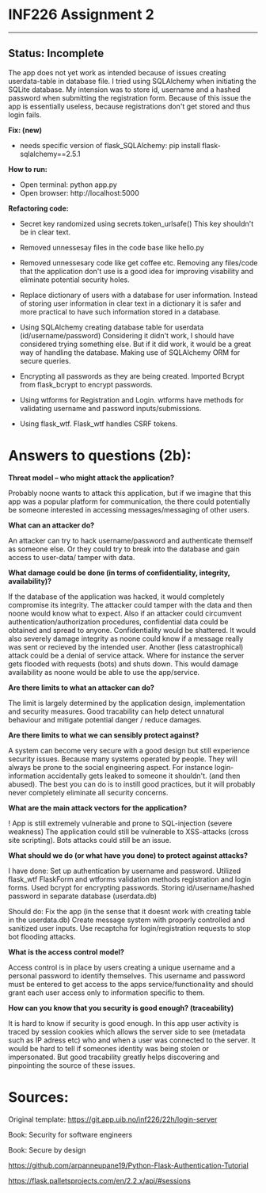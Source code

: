# INF226 Assignment 2 
---------------------
Status: Incomplete
---------------------
The app does not yet work as intended because of issues creating userdata-table in database file.
I tried using SQLAlchemy when initiating the SQLite database. 
My intension was to store id, username and a hashed password when submitting the registration form.
Because of this issue the app is essentially useless, because registrations don't get stored and thus login fails.

**Fix: (new)** 
- needs specific version of flask_SQLAlchemy:
      pip install flask-sqlalchemy==2.5.1

**How to run:**
- Open terminal: python app.py
- Open browser: http://localhost:5000 

**Refactoring code:**

- Secret key randomized using secrets.token_urlsafe()
    This key shouldn't be in clear text.

- Removed unnessesay files in the code base like hello.py
- Removed unnessesary code like get coffee etc.
    Removing any files/code that the application don't use is a good idea
    for improving visability and eliminate potential security holes.

- Replace dictionary of users with a database for user information.
    Instead of storing user information in clear text in a dictionary it is safer
    and more practical to have such information stored in a database.

- Using SQLAlchemy creating database table for userdata (id/username/password)
    Considering it didn't work, I should have considered trying something else.
    But if it did work, it would be a great way of handling the database.
    Making use of SQLAlchemy ORM for secure queries.

- Encrypting all passwords as they are being created.
    Imported Bcrypt from flask_bcrypt to encrypt passwords.

- Using wtforms for Registration and Login.
    wtforms have methods for validating username and password inputs/submissions.

- Using flask_wtf.
    Flask_wtf handles CSRF tokens.


# Answers to questions (2b):

**Threat model – who might attack the application?** 

Probably noone wants to attack this application, but if we imagine that this app was a popular platform for communication,
the there could potentially be someone interested in accessing messages/messaging of other users. 

**What can an attacker do?**

An attacker can try to hack username/password and authenticate themself as someone else.
Or they could try to break into the database and gain access to user-data/ tamper with data.

**What damage could be done (in terms of confidentiality, integrity, availability)?**

If the database of the application was hacked, it would completely compromise its integrity.
The attacker could tamper with the data and then noone would know what to expect.
Also if an attacker could circumvent authentication/authorization procedures, confidential data could be obtained and spread to anyone.
Confidentiality would be shattered.
It would also severely damage integrity as noone could know if a message really was sent or recieved by the intended user.
Another (less catastrophical) attack could be a denial of service attack. Where for instance the server gets flooded with requests (bots) and shuts down.
This would damage availability as noone would be able to use the app/service.

**Are there limits to what an attacker can do?**

The limit is largely determined by the application design, implementation and security measures.
Good tracability can help detect unnatural behaviour and mitigate potential danger / reduce damages.

**Are there limits to what we can sensibly protect against?**

A system can become very secure with a good design but still experience security issues.
Because many systems operated by people. They will always be prone to the social engineering aspect.
For instance login-information accidentally gets leaked to someone it shouldn't. (and then abused).
The best you can do is to instill good practices, but it will probably never completely eliminate all security concerns.

**What are the main attack vectors for the application?**

! App is still extremely vulnerable and prone to SQL-injection (severe weakness)
The application could still be vulnerable to XSS-attacks (cross site scripting).
Bots attacks could still be an issue.

**What should we do (or what have you done) to protect against attacks?**

I have done:
Set up authentication by username and password.
Utilized flask_wtf FlaskForm and wtforms validation methods registration and login forms.
Used bcrypt for encrypting passwords.
Storing id/username/hashed password in separate database (userdata.db)

Should do:
Fix the app (in the sense that it doesnt work with creating table in the userdata.db)
Create message system with properly controlled and sanitized user inputs.
Use recaptcha for login/registration requests to stop bot flooding attacks. 

**What is the access control model?**

Access control is in place by users creating a unique username and a personal password to identify themselves. 
This username and password must be entered to get access to the apps service/functionality
and should grant each user access only to information specific to them.

**How can you know that you security is good enough? (traceability)**

It is hard to know if security is good enough. In this app user activity is traced by session cookies which allows the server side
to see (metadata such as IP adress etc) who and when a user was connected to the server.
It would be hard to tell if someones identity was being stolen or impersonated.
But good tracability greatly helps discovering and pinpointing the source of these issues.



# Sources:

Original template: https://git.app.uib.no/inf226/22h/login-server

Book: Security for software engineers

Book: Secure by design

https://github.com/arpanneupane19/Python-Flask-Authentication-Tutorial

https://flask.palletsprojects.com/en/2.2.x/api/#sessions


